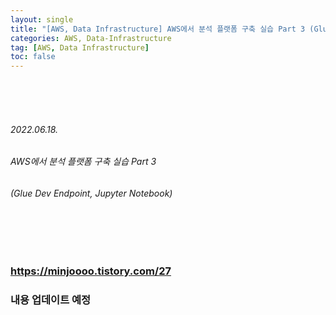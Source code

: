 ```yaml
---
layout: single
title: "[AWS, Data Infrastructure] AWS에서 분석 플랫폼 구축 실습 Part 3 (Glue Dev Endpoint, Jupyter Notebook)"
categories: AWS, Data-Infrastructure
tag: [AWS, Data Infrastructure]
toc: false
---
```


<br>
<br>
<br>

###### 2022.06.18.
###### AWS에서 분석 플랫폼 구축 실습 Part 3
###### (Glue Dev Endpoint, Jupyter Notebook)

<br>
<br>
<br>


### https://minjoooo.tistory.com/27
### 내용 업데이트 예정
